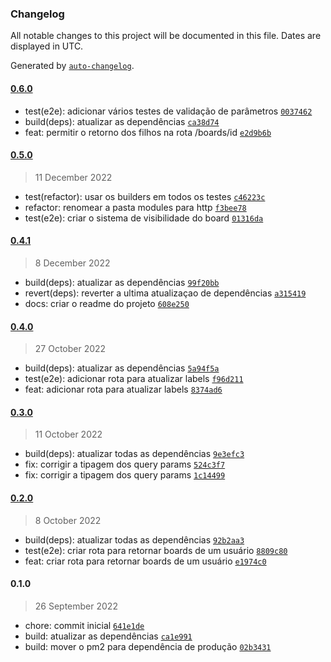 ### Changelog

All notable changes to this project will be documented in this file. Dates are displayed in UTC.

Generated by [`auto-changelog`](https://github.com/CookPete/auto-changelog).

#### [0.6.0](https://github.com/JorgeLNJunior/thullo-api/compare/0.5.0...0.6.0)

- test(e2e): adicionar vários testes de validação de parâmetros [`0037462`](https://github.com/JorgeLNJunior/thullo-api/commit/0037462f274ea3c37da844c32ffb922058fc2032)
- build(deps): atualizar as dependências [`ca38d74`](https://github.com/JorgeLNJunior/thullo-api/commit/ca38d741211d848ca6e40a7d2d93571c6460e101)
- feat: permitir o retorno dos filhos na rota /boards/id [`e2d9b6b`](https://github.com/JorgeLNJunior/thullo-api/commit/e2d9b6b2ca7ca2de8bb6d5be4969c1599a5ae233)

#### [0.5.0](https://github.com/JorgeLNJunior/thullo-api/compare/0.4.1...0.5.0)

> 11 December 2022

- test(refactor): usar os builders em todos os testes [`c46223c`](https://github.com/JorgeLNJunior/thullo-api/commit/c46223ce5748f8199906b617d12423a693079ba3)
- refactor: renomear a pasta modules para http [`f3bee78`](https://github.com/JorgeLNJunior/thullo-api/commit/f3bee78109543dc5cffaedbadc6eb30133858f9a)
- test(e2e): criar o sistema de visibilidade do board [`01316da`](https://github.com/JorgeLNJunior/thullo-api/commit/01316dacb1fb2942a4a2e3ab606ec70e5fd9e0d7)

#### [0.4.1](https://github.com/JorgeLNJunior/thullo-api/compare/0.4.0...0.4.1)

> 8 December 2022

- build(deps): atualizar as dependências [`99f20bb`](https://github.com/JorgeLNJunior/thullo-api/commit/99f20bba55ae2f932cff5903bfd804a27a1d48e8)
- revert(deps): reverter a ultima atualizaçao de dependências [`a315419`](https://github.com/JorgeLNJunior/thullo-api/commit/a315419c760ec95a0ee7f6ed28656609482bb007)
- docs: criar o readme do projeto [`608e250`](https://github.com/JorgeLNJunior/thullo-api/commit/608e2506d6e3bdac134e2d0482ce2d650f55945a)

#### [0.4.0](https://github.com/JorgeLNJunior/thullo-api/compare/0.3.0...0.4.0)

> 27 October 2022

- build(deps): atualizar as dependências [`5a94f5a`](https://github.com/JorgeLNJunior/thullo-api/commit/5a94f5a4c1ac54d629e837ec1264d66823c96177)
- test(e2e): adicionar rota para atualizar labels [`f96d211`](https://github.com/JorgeLNJunior/thullo-api/commit/f96d2119f77b03f9a6075fed8fba45c9068ac0a9)
- feat: adicionar rota para atualizar labels [`8374ad6`](https://github.com/JorgeLNJunior/thullo-api/commit/8374ad6f3d8b179ab81454e60ea410b0ce4860d4)

#### [0.3.0](https://github.com/JorgeLNJunior/thullo-api/compare/0.2.0...0.3.0)

> 11 October 2022

- build(deps): atualizar todas as dependências [`9e3efc3`](https://github.com/JorgeLNJunior/thullo-api/commit/9e3efc3d3a674a7a33aff87e20afcb2b57748d16)
- fix: corrigir a tipagem dos query params [`524c3f7`](https://github.com/JorgeLNJunior/thullo-api/commit/524c3f70be290447a8f69c594e85f12d87485af6)
- fix: corrigir a tipagem dos query params [`1c14499`](https://github.com/JorgeLNJunior/thullo-api/commit/1c14499f1361a093f8b3f7e1946195f08bd17be8)

#### [0.2.0](https://github.com/JorgeLNJunior/thullo-api/compare/0.1.0...0.2.0)

> 8 October 2022

- build(deps): atualizar todas as dependências [`92b2aa3`](https://github.com/JorgeLNJunior/thullo-api/commit/92b2aa3797172127abebf1c084ae3b50c74b7cb7)
- test(e2e): criar rota para retornar boards de um usuário [`8809c80`](https://github.com/JorgeLNJunior/thullo-api/commit/8809c80b8e6fbec994ebeef6a32c3f784e14c99e)
- feat: criar rota para retornar boards de um usuário [`e1974c0`](https://github.com/JorgeLNJunior/thullo-api/commit/e1974c0ff47ecea4de76b48a69487698ea40fb65)

#### 0.1.0

> 26 September 2022

- chore: commit inicial [`641e1de`](https://github.com/JorgeLNJunior/thullo-api/commit/641e1dec773116479dbec7956a43f0301b8e4142)
- build: atualizar as dependências [`ca1e991`](https://github.com/JorgeLNJunior/thullo-api/commit/ca1e991e2baf5d1445d13b9abd190adc44680b7b)
- build: mover o pm2 para dependência de produção [`02b3431`](https://github.com/JorgeLNJunior/thullo-api/commit/02b3431a0a1ddac44c4c08227d5f4bef10b4b156)
